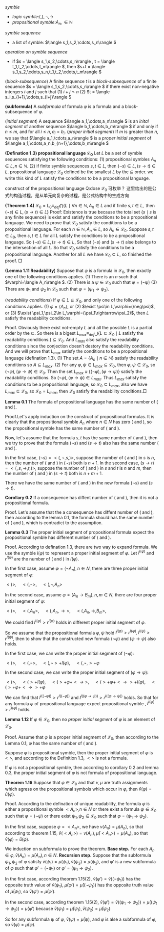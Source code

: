 *symble*
- *logic symble*:$(,),\neg,\rightarrow$
- *propositional symble*:$A_n,\in\mathbb{N}$

*symble sequence*
- a list of symble: $\langle s_1,s_2,\cdots,s_n\rangle $

*operation on symble sequence*
- if $s = \langle s_1,s_2,\cdots,s_n\rangle , t = \langle t_1,t_2,\cdots,t_m\rangle $, then $s+t = \langle s_1,s_2,\cdots,s_n,t_1,t_2,\cdots,t_m\rangle $

(*block-subsequence*) A finite sequence $t$ is a *block-subsequence* of a finite sequence $s = \langle s_1,s_2,\cdots,s_n\rangle $ if there exist non-negative intergers $i$ and $j$ such that
(1) $i+j \le n$
(2) $t = \langle s_i,s_{i+1},\cdots,s_{i+j}\rangle $

**(subformula)** A *subformula* of formula $\varphi$ is a formula and a block-subsequence of $\varphi$.

(*initial segment*) A sequence $\langle a_1,\cdots,a_n\rangle $ is an *inital segment* of another sequence $\langle b_1,\cdots,b_m\rangle $ if and only if $n\le m$, and for all $i\le n, a_i = b_i$.
(*proper initial segment*) If $m$ is greater than $n$, we say that $\langle a_1,\cdots,a_n\rangle $ is a *proper initial segment* of $\langle a_1,\cdots,a_n,b_{n+1},\cdots,b_m\rangle $

**(Defination 1.3) propositional language $\mathcal{L_0}$**
Let $L$ be a set of symble sequences satisfying the following conditions:
(1) propositional symbles $A_n\in L,n\in\mathbb{N}$.
(2) if finite symble sequences $s,t\in L$, then $(\neg s)\in L, (s\rightarrow t)\in L$.
propositional language $\mathcal{L_0}$ defined be the smallest $L$ by the $\subseteq$ order.
we write this kind of $L$ satisfy the conditions to be a propositional language.

construct of the propositional language
Q:dose $\mathcal{L_0}$ 可枚举？
这里给出的是公式的构造过程，是从单元向复杂的过程，是公式结构中的生成方向

**(Theorem 1.4)** $\mathcal{L_0} = L_0 \equiv_{def} \bigcap\{L\mid\forall n\in\mathbb{N},A_n\in L\text{ and if finite }s,t\in L,\text{ then }(\neg s)\in L,(s\rightarrow t)\in L\}$
Proof: Existence is true because the total set $\{s\mid s\text{ is any finite sequence}\}$ is exist and satisfy the conditions to be a propositional language. We need to prove that $\mathcal{L_0}$ satisfy the conditions to be a propositional language. For each $n\in\mathbb{N},A_n\in L$, so $A_n\in \mathcal{L_0}$. Suppose $s,t\in L_0$, then $s,t\in L$ for all $L$ satisfy the conditions to be a propositional language. So $(\neg s)\in L,(s\rightarrow t)\in L$, So that $(\neg s)$ and $(s\rightarrow t)$ alse belongs to the intersection of all $L$. So that $\mathcal{L_0}$ satisfy the conditions to be a propositional language. Another for all $L$ we have $\mathcal{L_0}\subseteq L$, so finished the proof. $\Box$

**(Lemma 1.11 Readability)** Suppose that $\varphi$ is a formula in $\mathcal{L_0}$, then exactly one of the following conditions applies.
(1) There is an $n$ such that $\varphi=\langle A_n\rangle $.
(2) There is a $\psi\in\mathcal{L_0}$ such that $\varphi = (\neg\psi)$
(3) There are $\psi_1$ and $\psi_2$ in $\mathcal{L_0}$ such that $\varphi = (\psi_1\rightarrow\psi_2)$.

(*readability conditions*) If $\varphi\in L\subseteq\mathcal{L_0}$, and only one of the following conditions applies.
(1) $\varphi=\langle A_n\rangle$, or
(2) $\exist \psi\in L,\varphi=(\neg\psi)$, or
(3) $\exist \psi_1,\psi_2\in L,\varphi=(\psi_1\rightarrow\psi_2)$,
then $L$ satisfy the readability conditions.

Proof. Obviously there exist not-empty $L$ and all the possible $L$ is a partial order by the $\subseteq$. So there is a bigest
$L_{max}\equiv_{def}\bigcup\{L\subseteq\mathcal{L_0}\mid L\text{ satisfy the readability conditions.}\}\subseteq\mathcal{L_0}$.
And $L_{max}$ also satisfy the readability conditions since the conjection doesn't destory the readability conditions. 
And we will prove that $L_{max}$ satisfy the conditions to be a propositional language (defination 1.3).
(1) The set $A = \{A_n\mid n\in\mathbb{N}\}$ satisfy the readability conditions so $A\subseteq L_{max}$.
(2) For any $\varphi,\psi\in L_{max}\subseteq\mathcal{L_0}$, then $\varphi,\psi\in\mathcal{L_0}$, so $(\neg\varphi),(\varphi\rightarrow\psi)\in\mathcal{L_0}$. Then the set $L_{max}\cup\{(\neg\varphi),(\varphi\rightarrow\psi)\}$ satisfy the readability conditions. So $(\neg\varphi),(\varphi\rightarrow\psi)\in L_{max}$.
Thus $L_{max}$ satisfy the conditions to be a propositional language, so $\mathcal{L_0}\subseteq L_{max}$, also we have $L_{max}\subseteq\mathcal{L_0}$, so $\mathcal{L_0}=L_{max}$, then $\mathcal{L_0}$ satisfy the readability conditions.$\Box$


**Lemma 0.1** The formula of propositional language has the same number of ( and ).

Proof.Let's apply induction on the construct of propositional formulas. It is clearly that the propositional symble $A_n$ where $n\in N$ has zero ( and ), so the propositional symble has the same number of ( and ).

Now, let's assume that the formula $s,t$ has the same number of ( and ), then we try to prove that the formula $(\neg s)$ and $(s\rightarrow t)$ also has the same number ( and ).

In the first case, $(\neg s) = <(,\neg,s,)>$, suppose the number of ( and ) in $s$ is $n$, then the number of ( and ) in $(\neg s)$ both is $n+1$. In the second case, $(s\rightarrow t) = <(,s,\rightarrow,t,)>$, suppose the number of ( and ) in $s$ and $t$ is $n$ and $m$, then the number of ( and ) in $(s\rightarrow t)$ both is $n+m+1$.

There we have the same number of ( and ) in the new formula $(\neg s)$ and $(s\rightarrow t)$.

**Corollary 0.2** If a consequence has diffent number of ( and ), then it is not a propositional formula.

Proof. Let's assume that the a consequence has diffent number of ( and ), then according to the lemma 0.1, the formula should has the same number of ( and ), which is contradict to the assumption.

**Lemma 0.3** The proper initial segment of propositional formula expect the propositional symble has different number of ( and ).

Proof. According to defination 1.3, there are two way to expand formula. We use the symble $I(\varphi)$ to represent a proper initial segment of $\varphi$. Let ${l}^{I(\varphi)}$ and $r^{I(\varphi)}$ are the number of ( and ) in $I(\varphi)$.

In the first case, assume $\varphi = (\neg A_n), n\in N$, there are three proper initial segment of $\varphi$:

$<(>,\quad <(,\neg>,\quad <(,\neg,A_n>$

In the second case, assume $\varphi = (A_n\rightarrow B_m), n,m\in N$, there are four proper initial segment of $\varphi$:

$<(>,\quad <(,A_n>,\quad <(,A_n,\rightarrow>,\quad <(,A_n,\rightarrow,B_m>,\quad$

We could find $l^{I(\varphi)}>r^{I(\varphi)}$ holds in different proper initial segment of $\varphi$.

So we assume that the propositional formula $\varphi,\psi$ hold $l^{I(\varphi)}>r^{I(\varphi)},l^{I(\psi)}>r^{I(\psi)}$, then to show that the constructed new formula $(\neg \varphi)$ and $(\varphi\rightarrow\psi)$ also holds.

In the first case, we can write the proper initial segment of $(\neg\varphi)$:

$<(>,\quad <(,\neg>,\quad <(,\neg>+I(\varphi),\quad <(,\neg,>+\varphi$

In the second case, we can write the proper initial segment of $(\varphi\rightarrow\psi)$:

$<(>,\quad <(>+I(\varphi),\quad <(>+\varphi+<\rightarrow>,\quad <(>+\varphi+<\rightarrow>+I(\varphi),\quad <(>+\varphi+<\rightarrow>+\varphi$

We can find that $l^{I((\neg\varphi))}>r^{I((\neg\varphi))}$ and $l^{I((\varphi\rightarrow\psi))}>r^{I((\varphi\rightarrow\psi))}$ holds. So that for any formula $\varphi$ of propositional language expect propositional symble , $l^{I(\varphi)}>r^{I(\varphi)}$ holds.

**Lemma 1.12** If $\varphi\in\mathcal{L}_0$, then no *proper initial segment* of $\varphi$ is an element of $\mathcal{L}_0$.

Proof. Assume that $\varphi$ is a proper initial segment of $\mathcal{L}_0$, then according to the Lemma 0.1, $\varphi$ has the same number of ( and ). 

Suppose $\varphi$ is propositional symble, then the proper initial segment of $\varphi$ is $<>$, and according to the Definition 1.3, $<>$ is not a formula.

If $\varphi$ is not a propositional symble, then according to corollary 0.2 and lemma 0.3, the proper initial segment of $\varphi$ is not formula of propositional language.

**Theorem 1.16** Suppose that $\varphi\in\mathcal{L}_0$ and that $v,\mu$ are truth assignments which agress on the propositional symbols which occur in $\varphi$, then $\bar{v}(\varphi) = \bar{u}(\varphi)$. 

Proof. According to the defination of unique readablilty, the formula $\varphi$ is either a propositional symble $<A_n>,n\in N$ or there exist a formula $\psi\in\mathcal{L}_0$ such that $\varphi = (\neg\psi)$ or there exist $\psi_1,\psi_2\in\mathcal{L}_0$ such that $\varphi = (\psi_1\rightarrow\psi_2)$.

In the first case, suppose $\varphi = <A_n>$, we have $v(A_n) = \mu(A_n)$, so that according to theorem 1.15, $\bar{v}(<A_n>) = v(A_n), \bar{\mu}(<A_n>) = \mu(A_n)$, so that $\bar{v}(\varphi) = \bar{u}(\varphi)$.

We induction on subformula to prove the theorem. 
**Base step.** For each $A_n\in\varphi, \bar{v}(A_n) = \bar{\mu}(A_n), n\in N$.
**Recursion step.** Suppose that the subformula $\psi_1,\psi_2$ of $\varphi$ satisfy $\bar{v}(\psi_1) = \bar{\mu}(\psi_1), \bar{v}(\psi_2) = \bar{\mu}(\psi_2)$, and $\varphi'$ is a new subformula of $\varphi$ such that $\varphi' = (\neg\psi_1)$ or $\varphi' = (\psi_1\rightarrow\psi_2)$.

In the first case, according theorem 1.15(2), $\bar{v}(\varphi') = \bar{v}((\neg\psi_1))$ has the opposite truth value of $\bar{v}(\psi_1)$, $\bar{\mu}(\varphi') = \bar{\mu}((\neg\psi_1))$ has the opposite truth value of $\bar{\mu}(\psi_1)$, so $\bar{v}(\varphi') = \bar{\mu}(\varphi')$.

In the second case, according theorem 1.15(2), $\bar{v}(\varphi') = \bar{v}((\psi_1\rightarrow\psi_2)) = \bar{\mu}((\psi_1\rightarrow\psi_2)) = \bar{\mu}(\varphi')$ because $\bar{v}(\psi_1) = \bar{\mu}(\psi_1), \bar{v}(\psi_2) = \bar{\mu}(\psi_2)$

So for any subformula $\psi$ of $\varphi$, $\bar{v}(\psi) = \bar{\mu}(\psi)$, and $\varphi$ is alse a subformula of $\varphi$, so $\bar{v}(\varphi) = \bar{\mu}(\varphi)$.




